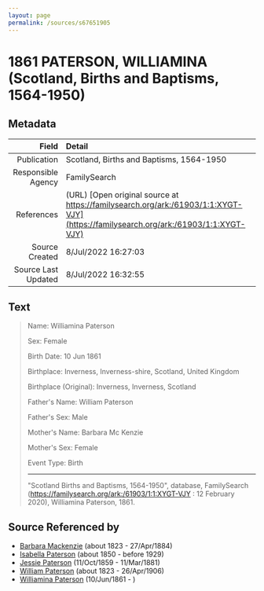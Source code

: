 ```yaml
---
layout: page
permalink: /sources/s67651905
---
```


# 1861 PATERSON, WILLIAMINA (Scotland, Births and Baptisms, 1564-1950)

## Metadata
Field | Detail
---:|:---
Publication | Scotland, Births and Baptisms, 1564-1950
Responsible Agency | FamilySearch
References | (URL) [Open original source at https://familysearch.org/ark:/61903/1:1:XYGT-VJY](https://familysearch.org/ark:/61903/1:1:XYGT-VJY)
Source Created | 8/Jul/2022 16:27:03
Source Last Updated | 8/Jul/2022 16:32:55

## Text

> Name: Williamina Paterson
>
> Sex: Female
>
> Birth Date: 10 Jun 1861
>
> Birthplace: Inverness, Inverness-shire, Scotland, United Kingdom
>
> Birthplace (Original): Inverness, Inverness, Scotland
>
> Father's Name: William Paterson
>
> Father's Sex: Male
>
> Mother's Name: Barbara Mc Kenzie
>
> Mother's Sex: Female
>
> Event Type: Birth
>
> ---
>
> "Scotland Births and Baptisms, 1564-1950", database, FamilySearch (https://familysearch.org/ark:/61903/1:1:XYGT-VJY : 12 February 2020), Williamina Paterson, 1861.
>

## Source Referenced by

* [Barbara Mackenzie](../people/@28263584@-barbara-mackenzie-b1823-d1884-4-27.md) (about 1823 - 27/Apr/1884)
* [Isabella Paterson](../people/@24882788@-isabella-paterson-b1850-d1929.md) (about 1850 - before 1929)
* [Jessie Paterson](../people/@992704@-jessie-paterson-b1859-10-11-d1881-3-11.md) (11/Oct/1859 - 11/Mar/1881)
* [William Paterson](../people/@55148620@-william-paterson-b1823-d1906-4-26.md) (about 1823 - 26/Apr/1906)
* [Williamina Paterson](../people/@90589456@-williamina-paterson-b1861-6-10-d.md) (10/Jun/1861 - )
